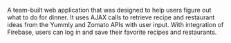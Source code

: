 A team-built web application that was designed to help users figure out what to do for dinner. It uses AJAX calls to retrieve recipe and restaurant ideas from the Yummly and Zomato APIs with user input. With integration of Firebase, users can log in and save their favorite recipes and restaurants.
